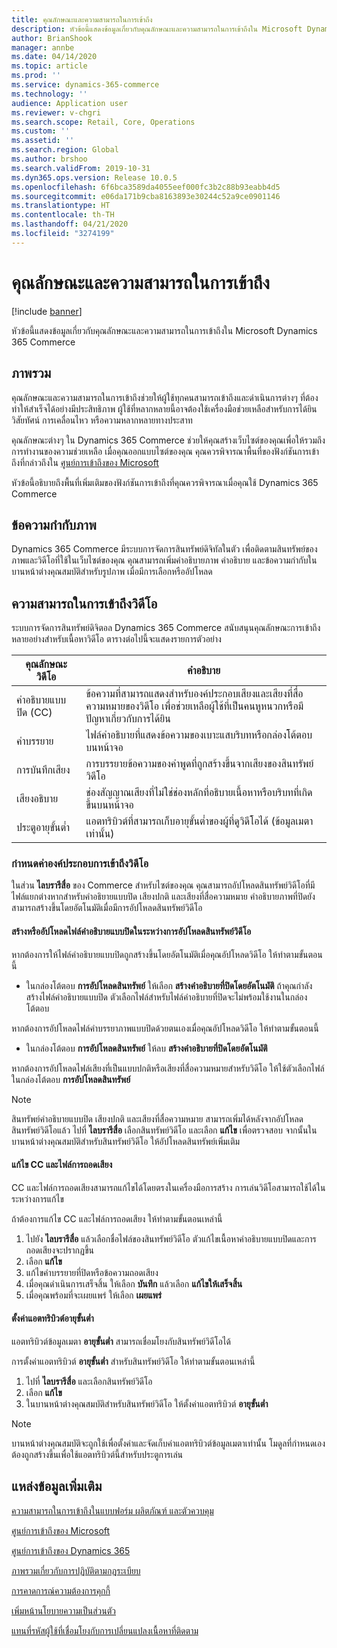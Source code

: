 ```yaml
---
title: คุณลักษณะและความสามารถในการเข้าถึง
description: หัวข้อนี้แสดงข้อมูลเกี่ยวกับคุณลักษณะและความสามารถในการเข้าถึงใน Microsoft Dynamics 365 Commerce
author: BrianShook
manager: annbe
ms.date: 04/14/2020
ms.topic: article
ms.prod: ''
ms.service: dynamics-365-commerce
ms.technology: ''
audience: Application user
ms.reviewer: v-chgri
ms.search.scope: Retail, Core, Operations
ms.custom: ''
ms.assetid: ''
ms.search.region: Global
ms.author: brshoo
ms.search.validFrom: 2019-10-31
ms.dyn365.ops.version: Release 10.0.5
ms.openlocfilehash: 6f6bca3589da4055eef000fc3b2c88b93eabb4d5
ms.sourcegitcommit: e06da171b9cba8163893e30244c52a9ce0901146
ms.translationtype: HT
ms.contentlocale: th-TH
ms.lasthandoff: 04/21/2020
ms.locfileid: "3274199"
---
```

# <a name="accessibility-features-and-capabilities"></a>คุณลักษณะและความสามารถในการเข้าถึง


[!include [banner](includes/banner.md)]

หัวข้อนี้แสดงข้อมูลเกี่ยวกับคุณลักษณะและความสามารถในการเข้าถึงใน Microsoft Dynamics 365 Commerce

## <a name="overview"></a>ภาพรวม

คุณลักษณะและความสามารถในการเข้าถึงช่วยให้ผู้ใช้ทุกคนสามารถเข้าถึงและดำเนินการต่างๆ ที่ต้องทำให้สำเร็จได้อย่างมีประสิทธิภาพ ผู้ใช้ที่หลากหลายนี้อาจต้องใช้เครื่องมือช่วยเหลือสำหรับการได้ยิน วิสัยทัศน์ การเคลื่อนไหว หรือความหลากหลายทางประสาท

คุณลักษณะต่างๆ ใน Dynamics 365 Commerce ช่วยให้คุณสร้างเว็บไซต์ของคุณเพื่อให้รวมถึงการทำงานของความช่วยเหลือ เมื่อคุณออกแบบไซต์ของคุณ คุณควรพิจารณาพื้นที่ของฟังก์ชันการเข้าถึงที่กล่าวถึงใน [ศูนย์การเข้าถึงของ Microsoft](https://www.microsoft.com/accessibility) 

หัวข้อนี้อธิบายถึงพื้นที่เพิ่มเติมของฟังก์ชันการเข้าถึงที่คุณควรพิจารณาเมื่อคุณใช้ Dynamics 365 Commerce

## <a name="image-alt-text"></a>ข้อความกำกับภาพ

Dynamics 365 Commerce มีระบบการจัดการสินทรัพย์ดิจิทัลในตัว เพื่อติดตามสินทรัพย์ของภาพและวิดีโอที่ใช้ในเว็บไซต์ของคุณ คุณสามารถเพิ่มคำอธิบายภาพ คำอธิบาย และข้อความกำกับในบานหน้าต่างคุณสมบัติสำหรับรูปภาพ เมื่อมีการเลือกหรืออัปโหลด

## <a name="video-accessibility"></a>ความสามารถในการเข้าถึงวิดีโอ

ระบบการจัดการสินทรัพย์ดิจิตอล Dynamics 365 Commerce สนับสนุนคุณลักษณะการเข้าถึงหลายอย่างสำหรับเนื้อหาวิดีโอ ตารางต่อไปนี้จะแสดงรายการตัวอย่าง

| คุณลักษณะวิดีโอ               | คำอธิบาย |
|-----------------------------|-------------|
| คำอธิบายแบบปิด (CC)      | ข้อความที่สามารถแสดงสำหรับองค์ประกอบเสียงและเสียงที่สื่อความหมายของวิดีโอ เพื่อช่วยเหลือผู้ใช้ที่เป็นคนหูหนวกหรือมีปัญหาเกี่ยวกับการได้ยิน |
| คำบรรยาย                   | ไฟล์คำอธิบายที่แสดงข้อความของเบาะแสบริบทหรือกล่องโต้ตอบบนหน้าจอ |
| การบันทึกเสียง           | การบรรยายข้อความของคำพูดที่ถูกสร้างขึ้นจากเสียงของสินทรัพย์วิดีโอ |
| เสียงอธิบาย           | ช่องสัญญาณเสียงที่ไม่ใช่ช่องหลักที่อธิบายเนื้อหาหรือบริบทที่เกิดขึ้นบนหน้าจอ |
| ประตูอายุขั้นต่ำ            | แอตทริบิวต์ที่สามารถเก็บอายุขั้นต่ำของผู้ที่ดูวิดีโอได้ (ข้อมูลเมตาเท่านั้น) |

### <a name="configure-video-accessibility-elements"></a>กำหนดค่าองค์ประกอบการเข้าถึงวิดีโอ

ในส่วน **ไลบรารีสื่อ** ของ Commerce สำหรับไซต์ของคุณ คุณสามารถอัปโหลดสินทรัพย์วิดีโอที่มีไฟล์แยกต่างหากสำหรับคำอธิยายแบบปิด เสียงปกติ และเสียงที่สื่อความหมาย คำอธิบายภาพที่ปิดยังสามารถสร้างขึ้นโดยอัตโนมัติเมื่อมีการอัปโหลดสินทรัพย์วิดีโอ

#### <a name="generate-or-upload-closed-caption-files-during-video-asset-upload"></a>สร้างหรืออัปโหลดไฟล์คำอธิบายแบบปิดในระหว่างการอัปโหลดสินทรัพย์วิดีโอ

หากต้องการให้ไฟล์คำอธิบายแบบปิดถูกสร้างขึ้นโดยอัตโนมัติเมื่อคุณอัปโหลดวิดีโอ ให้ทำตามขั้นตอนนี้

- ในกล่องโต้ตอบ **การอัปโหลดสินทรัพย์** ให้เลือก **สร้างคำอธิบายที่ปิดโดยอัตโนมัติ** ถ้าคุณกำลังสร้างไฟล์คำอธิบายแบบปิด ตัวเลือกไฟล์สำหรับไฟล์คำอธิบายที่ปิดจะไม่พร้อมใช้งานในกล่องโต้ตอบ

หากต้องการอัปโหลดไฟล์คำบรรยาภาพแบบปิดด้วยตนเองเมื่อคุณอัปโหลดวิดีโอ ให้ทำตามขั้นตอนนี้

- ในกล่องโต้ตอบ **การอัปโหลดสินทรัพย์** ให้ลบ **สร้างคำอธิบายที่ปิดโดยอัตโนมัติ**

หากต้องการอัปโหลดไฟล์เสียงที่เป็นแบบปกติหรือเสียงที่สื่อความหมายสำหรับวิดีโอ ให้ใช้ตัวเลือกไฟล์ในกล่องโต้ตอบ **การอัปโหลดสินทรัพย์**

> [!NOTE]
> สินทรัพย์คำอธิบายแบบปิด เสียงปกติ และเสียงที่สื่อความหมาย สามารถเพิ่มได้หลังจากอัปโหลดสินทรัพย์วิดีโอแล้ว ไปที่ **ไลบรารีสื่อ** เลือกสินทรัพย์วิดีโอ และเลือก **แก้ไข** เพื่อตรวจสอบ จากนั้นในบานหน้าต่างคุณสมบัติสำหรับสินทรัพย์วิดีโอ ให้อัปโหลดสินทรัพย์เพิ่มเติม

#### <a name="edit-cc-and-audio-transcript-files"></a>แก้ไข CC และไฟล์การถอดเสียง

CC และไฟล์การถอดเสียงสามารถแก้ไขได้โดยตรงในเครื่องมือการสร้าง การเล่นวิดีโอสามารถใช้ได้ในระหว่างการแก้ไข

ถ้าต้องการแก้ไข CC และไฟล์การถอดเสียง ให้ทำตามขั้นตอนเหล่านี้

1. ไปยัง **ไลบรารีสื่อ** แล้วเลือกชื่อไฟล์ของสินทรัพย์วิดีโอ ตัวแก้ไขเนื้อหาคำอธิบายแบบปิดและการถอดเสียงจะปรากฏขึ้น
1. เลือก **แก้ไข**
1. แก้ไขคำบรรยายที่ปิดหรือข้อความถอดเสียง
1. เมื่อคุณดำเนินการเสร็จสิ้น ให้เลือก **บันทึก** แล้วเลือก **แก้ไขให้เสร็จสิ้น**
1. เมื่อคุณพร้อมที่จะเผยแพร่ ให้เลือก **เผยแพร่**

#### <a name="set-the-minimum-age-attribute"></a>ตั้งค่าแอตทริบิวต์อายุขั้นต่ำ

 แอตทริบิวต์ข้อมูลเมตา **อายุขั้นต่ำ** สามารถเชื่อมโยงกับสินทรัพย์วิดีโอได้

การตั้งค่าแอตทริบิวต์ **อายุขั้นต่ำ** สำหรับสินทรัพย์วิดีโอ ให้ทำตามขั้นตอนเหล่านี้

1. ไปที่ **ไลบรารีสื่อ** และเลือกสินทรัพย์วิดีโอ
1. เลือก **แก้ไข**
1. ในบานหน้าต่างคุณสมบัติสำหรับสินทรัพย์วิดีโอ ให้ตั้งค่าแอตทริบิวต์ **อายุขั้นต่ำ**

> [!NOTE]
> บานหน้าต่างคุณสมบัติจะถูกใช้เพื่อตั้งค่าและจัดเก็บค่าแอตทริบิวต์ข้อมูลเมตาเท่านั้น โมดูลที่กำหนดเองต้องถูกสร้างขึ้นเพื่อใช้แอตทริบิวต์นี้สำหรับประตูการเล่น

## <a name="additional-resources"></a>แหล่งข้อมูลเพิ่มเติม

[ความสามารถในการเข้าถึงในแบบฟอร์ม ผลิตภัณฑ์ และตัวควบคุม](https://docs.microsoft.com/dynamics365/unified-operations/dev-itpro/user-interface/enable-accessibility)

[ศูนย์การเข้าถึงของ Microsoft](https://www.microsoft.com/accessibility)

[ศูนย์การเข้าถึงของ Dynamics 365](https://docs.microsoft.com/dynamics365/get-started/accessibility/index)

[ภาพรวมเกี่ยวกับการปฏิบัติตามกฎระเบียบ](compliance-overview.md)

[การคาดการณ์ความต้องการคุกกี้](cookie-compliance.md)

[เพิ่มหน้านโยบายความเป็นส่วนตัว](add-privacy-page.md)

[แทนที่รหัสผู้ใช้ที่เชื่อมโยงกับการเปลี่ยนแปลงเนื้อหาที่ติดตาม](replace-IDs-tracked-changes.md)
